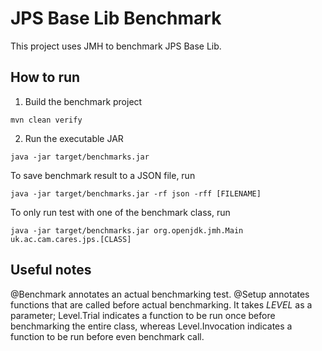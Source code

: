 # JPS Base Lib Benchmark

This project uses JMH to benchmark JPS Base Lib.

## How to run

1. Build the benchmark project

```
mvn clean verify
```

2. Run the executable JAR

```
java -jar target/benchmarks.jar
```

To save benchmark result to a JSON file, run

```
java -jar target/benchmarks.jar -rf json -rff [FILENAME]
```

To only run test with one of the benchmark class, run

```
java -jar target/benchmarks.jar org.openjdk.jmh.Main uk.ac.cam.cares.jps.[CLASS]
```

## Useful notes

@Benchmark annotates an actual benchmarking test.
@Setup annotates functions that are called before actual benchmarking. It takes _LEVEL_ as a parameter; Level.Trial indicates a function to be run once before benchmarking the entire class, whereas Level.Invocation indicates a function to be run before even benchmark call.